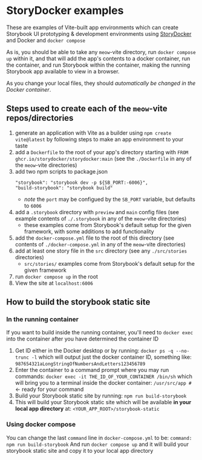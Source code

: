 # StoryDocker examples

These are examples of Vite-built app environments which can create Storybook UI prototyping & development environments using [StoryDocker](https://github.com/storydocker/storydocker) and Docker and `docker compose`

As is, you should be able to take any `meow`-vite directory, run `docker compose up` within it, and that will add the app's contents to a docker container, run the container, and run Storybook within the container, making the running Storybook app available to view in a browser.

As you change your local files, they should _automatically be changed in the Docker container_.

## Steps used to create each of the `meow`-vite repos/directories

1. generate an application with Vite as a builder using `npm create vite@latest` by following steps to make an app environment to your taste
2. add a `Dockerfile` to the root of your app's directory starting with `FROM ghcr.io/storydocker/storydocker:main` (see the `./Dockerfile` in any of the `meow`-vite directories)
3. add two npm scripts to package.json
    ```
    "storybook": "storybook dev -p ${SB_PORT:-6006}",
    "build-storybook": "storybook build"
    ```
    * _note_ the `port` may be configued by the `SB_PORT` variable, but defaults to `6006`
4. add a `.storybook` directory with `preview` and `main` config files (see example contents of `./.storybook` in any of the `meow`-vite directories)
   * these examples come from Storybook's default setup for the given framework, with some additions to add functionality 
5. add the `docker-compose.yml` file to the root of this directory (see contents of `./docker-compose.yml` in any of the `meow`-vite directories)
6. add at least one story file in the `src` directory (see any `./src/stories` directories)
   * `src/stories/` examples come from Storybook's default setup for the given framework
7. run `docker compose up` in the root
8. View the site at `localhost:6006`

## How to build the storybook static site

### In the running container

If you want to build inside the running container, you'll need to `docker exec` into the container after you have determined the container ID

1. Get ID either in the Docker desktop or by running:
    `docker ps -q --no-trunc -l`
    which will output just the docker container ID, something like:
    `987654321aLongStringOfNumbersAndLetters123456789`
2. Enter the container to a command prompt where you may run commands:
    `docker exec -it THE_ID_OF_YOUR_CONTAINER /bin/sh`
   which will bring you to a terminal inside the docker container:
    `/usr/src/app #` <- ready for your command
3. Build your Storybook static site by running:
    `npm run build-storybook`
4. This will build your Storybook static site which will be available **in your local app directory** at:
    `<YOUR_APP_ROOT>/storybook-static`

### Using docker compose

You can change the last `command` line in `docker-compose.yml` to be:
    `command: npm run build-storybook`
And run `docker compose up` and it will build your storybook static site and copy it to your local app directory
